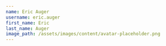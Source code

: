 ```yaml
---
name: Eric Auger
username: eric.auger
first_name: Eric
last_name: Auger
image_path: /assets/images/content/avatar-placeholder.png
---
```

